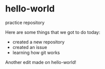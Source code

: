 # hello-world
practice repository

Here are some things that we got to do today:
- created a new repository
- created an issue
- learning how git works

Another edit made on hello-world!
